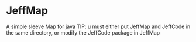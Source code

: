# JeffMap
A simple sleeve Map for java
TIP: u must either put JeffMap and JeffCode in the same directory, or modify the JeffCode package in JeffMap


